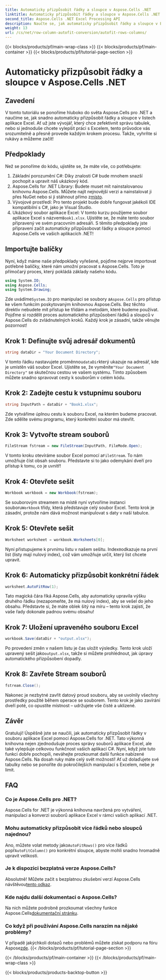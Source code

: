 ```yaml
---
title: Automaticky přizpůsobit řádky a sloupce v Aspose.Cells .NET
linktitle: Automaticky přizpůsobit řádky a sloupce v Aspose.Cells .NET
second_title: Aspose.Cells .NET Excel Processing API
description: Naučte se, jak automaticky přizpůsobit řádky a sloupce v Excelu pomocí Aspose.Cells pro .NET. Jednoduchý průvodce krok za krokem ke zlepšení formátování tabulky.
weight: 13
url: /cs/net/row-column-autofit-conversion/autofit-rows-columns/
---
```


{{< blocks/products/pf/main-wrap-class >}}
{{< blocks/products/pf/main-container >}}
{{< blocks/products/pf/tutorial-page-section >}}

# Automaticky přizpůsobit řádky a sloupce v Aspose.Cells .NET

## Zavedení
V tomto tutoriálu se ponoříme hluboko do světa Aspose.Cells pro .NET a naučíme se, jak snadno automaticky přizpůsobit řádky a sloupce v listech aplikace Excel. Ať už jste vývojář, který chce zefektivnit správu tabulek, nebo si jednoduše chcete vylepšit práci s Excelem, tento průvodce vás srozumitelně a přesně provede každým krokem procesu. Takže, vyhrňte si rukávy a můžeme začít!
## Předpoklady
Než se ponoříme do kódu, ujistěte se, že máte vše, co potřebujete:
1. Základní porozumění C#: Díky znalosti C# bude mnohem snazší pochopit a upravit náš ukázkový kód.
2.  Aspose.Cells for .NET Library: Budete muset mít nainstalovanou knihovnu Aspose.Cells. Můžete najít nejnovější verzi a nainstalovat ji přes NuGet nebo si ji stáhnout přímo z[místo](https://releases.aspose.com/cells/net/).
3. Vývojové prostředí: Pro tento projekt bude dobře fungovat jakékoli IDE kompatibilní s C#, jako je Visual Studio.
4. Ukázkový soubor aplikace Excel: V tomto kurzu použijeme soubor aplikace Excel s názvem`Book1.xlsx`. Ujistěte se, že máte tento soubor připravený ve svém pracovním adresáři.
S těmito předpoklady jste připraveni začít automaticky přizpůsobovat řádky a sloupce pomocí Aspose.Cells ve vašich aplikacích .NET!
## Importujte balíčky
Nyní, když máme naše předpoklady vyřešené, pojďme nejprve importovat potřebné balíčky, které nám umožní pracovat s Aspose.Cells. Toto je přímočarý proces, který pokládá základy našeho kódu.
```csharp
using System.IO;
using Aspose.Cells;
using System.Drawing;
```
 Zde uvádíme`System.IO` pro manipulaci se soubory a`Aspose.Cells` pro přístup ke všem funkcím poskytovaným knihovnou Aspose.Cells. Bez těchto direktiv nebudete mít přístup ke třídám a metodám, které budeme používat.
Pojďme si rozdělit proces automatického přizpůsobení řádků a sloupců v Aspose.Cells do zvládnutelných kroků. Každý krok je zásadní, takže věnujte pozornost!
## Krok 1: Definujte svůj adresář dokumentů
```csharp
string dataDir = "Your Document Directory";
```
 V tomto řádku nastavujete proměnnou`dataDir`který ukazuje na adresář, kde je umístěn váš soubor Excel. Ujistěte se, že vyměníte`"Your Document Directory"` se skutečnou cestou ve vašem systému. Tímto způsobem můžete snadno spravovat cesty k souborům v celém kódu.
## Krok 2: Zadejte cestu k vstupnímu souboru
```csharp
string InputPath = dataDir + "Book1.xlsx";
```
Zde vytváříme úplnou cestu k souboru Excel, na kterém budeme pracovat. Zde sdělíte svému programu, který konkrétní soubor má otevřít.
## Krok 3: Vytvořte stream souborů
```csharp
FileStream fstream = new FileStream(InputPath, FileMode.Open);
```
 V tomto kroku otevíráme soubor Excel pomocí a`FileStream`. To nám umožňuje číst obsah souboru. Představte si to jako odemykání dveří pro přístup k tomu, co je uvnitř!
## Krok 4: Otevřete sešit
```csharp
Workbook workbook = new Workbook(fstream);
```
 Se souborovým streamem na místě nyní vytvoříme instanci souboru`Workbook` třídy, která představuje celý soubor Excel. Tento krok je zásadní, protože nám dává možnost manipulovat s daty v naší tabulce.
## Krok 5: Otevřete sešit
```csharp
Worksheet worksheet = workbook.Worksheets[0];
```
 Nyní přistupujeme k prvnímu listu v našem sešitu. Index`0`odkazuje na první list (listy mají nulový index), což vám umožňuje určit, který list chcete upravit.
## Krok 6: Automaticky přizpůsobit konkrétní řádek
```csharp
worksheet.AutoFitRow(1);
```
Tato magická čára říká Aspose.Cells, aby automaticky upravila výšku druhého řádku (nezapomeňte, že má nulový index), aby se vešel do jeho obsahu. Představte si, že máte oblek šitý na míru – tento krok zajistí, že vaše řady dokonale padnou svému obsahu!
## Krok 7: Uložení upraveného souboru Excel
```csharp
workbook.Save(dataDir + "output.xlsx");
```
 Po provedení změn v našem listu je čas uložit výsledky. Tento krok uloží upravený sešit jako`output.xlsx`, takže si můžete prohlédnout, jak úpravy automatického přizpůsobení dopadly.
## Krok 8: Zavřete Stream souborů
```csharp
fstream.Close();
```
Nakonec je nezbytné zavřít datový proud souboru, aby se uvolnily všechny prostředky použité během operace se souborem. Tento krok je jako zavírání dveří poté, co opustíte místnost – udržujete vše čisté a uklizené.
## Závěr
Gratuluji! Úspěšně jste se naučili, jak automaticky přizpůsobit řádky v souboru aplikace Excel pomocí Aspose.Cells for .NET. Tato výkonná knihovna nejen zjednodušuje proces správy souborů aplikace Excel, ale také vylepšuje celkovou funkčnost vašich aplikací C#. 
Nyní, když jste tuto funkci dobře pochopili, neváhejte prozkoumat další funkce nabízené Aspose.Cells. Na dosah ruky máte celý svět možností! Ať už dolaďujete své tabulky nebo se ponoříte do pokročilejších manipulací s Excelem, nebe je limit.
## FAQ
### Co je Aspose.Cells pro .NET?
Aspose.Cells for .NET je výkonná knihovna navržená pro vytváření, manipulaci a konverzi souborů aplikace Excel v rámci vašich aplikací .NET.
### Mohu automaticky přizpůsobit více řádků nebo sloupců najednou?
 Ano, můžete volat metody jako`AutoFitRows()` pro více řádků popř`AutoFitColumn()` pro konkrétní sloupce, abyste mohli snadno hromadně upravit velikosti.
### Je k dispozici bezplatná verze Aspose.Cells?
 Absolutně! Můžete začít s bezplatnou zkušební verzí Aspose.Cells návštěvou[tento odkaz](https://releases.aspose.com/).
### Kde najdu další dokumentaci o Aspose.Cells?
Na nich můžete podrobně prozkoumat všechny funkce Aspose.Cells[dokumentační stránku](https://reference.aspose.com/cells/net/).
### Co když při používání Aspose.Cells narazím na nějaké problémy?
 V případě jakýchkoli dotazů nebo problémů můžete získat podporu na fóru Aspose[zde](https://forum.aspose.com/c/cells/9).
{{< /blocks/products/pf/tutorial-page-section >}}

{{< /blocks/products/pf/main-container >}}
{{< /blocks/products/pf/main-wrap-class >}}

{{< blocks/products/products-backtop-button >}}
